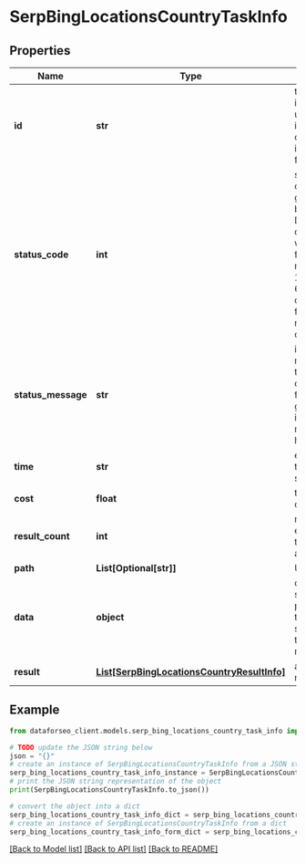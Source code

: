 # SerpBingLocationsCountryTaskInfo


## Properties

Name | Type | Description | Notes
------------ | ------------- | ------------- | -------------
**id** | **str** | task identifier unique task identifier in our system in the UUID format | [optional] 
**status_code** | **int** | status code of the task generated by DataForSEO, can be within the following range: 10000-60000 you can find the full list of the response codes here | [optional] 
**status_message** | **str** | informational message of the task you can find the full list of general informational messages here | [optional] 
**time** | **str** | execution time, seconds | [optional] 
**cost** | **float** | total tasks cost, USD | [optional] 
**result_count** | **int** | number of elements in the result array | [optional] 
**path** | **List[Optional[str]]** | URL path | [optional] 
**data** | **object** | contains the same parameters that you specified in the POST request | [optional] 
**result** | [**List[SerpBingLocationsCountryResultInfo]**](SerpBingLocationsCountryResultInfo.md) | array of results | [optional] 

## Example

```python
from dataforseo_client.models.serp_bing_locations_country_task_info import SerpBingLocationsCountryTaskInfo

# TODO update the JSON string below
json = "{}"
# create an instance of SerpBingLocationsCountryTaskInfo from a JSON string
serp_bing_locations_country_task_info_instance = SerpBingLocationsCountryTaskInfo.from_json(json)
# print the JSON string representation of the object
print(SerpBingLocationsCountryTaskInfo.to_json())

# convert the object into a dict
serp_bing_locations_country_task_info_dict = serp_bing_locations_country_task_info_instance.to_dict()
# create an instance of SerpBingLocationsCountryTaskInfo from a dict
serp_bing_locations_country_task_info_form_dict = serp_bing_locations_country_task_info.from_dict(serp_bing_locations_country_task_info_dict)
```
[[Back to Model list]](../README.md#documentation-for-models) [[Back to API list]](../README.md#documentation-for-api-endpoints) [[Back to README]](../README.md)


